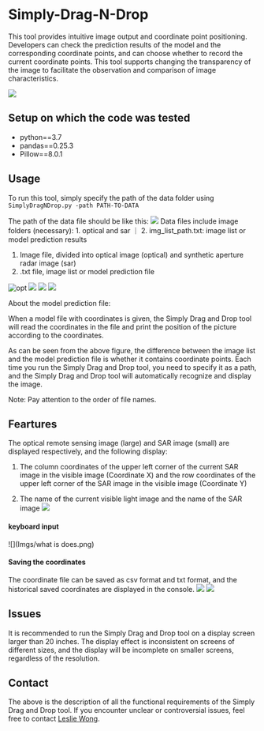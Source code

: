 # Simply-Drag-N-Drop
This tool provides intuitive image output and coordinate point positioning. Developers can check the prediction results of the model and the corresponding coordinate points, and can choose whether to record the current coordinate points. This tool supports changing the transparency of the image to facilitate the observation and comparison of image characteristics.

![](Imgs/image2020-11-17_15-52-45.png)
## Setup on which the code was tested
- python==3.7
- pandas==0.25.3
- Pillow==8.0.1

## Usage
To run this tool, simply specify the path of the data folder using
`SimplyDragNDrop.py -path PATH-TO-DATA`  

The path of the data file should be like this:
![](Imgs/image2020-11-18_15-5-10.png)
Data files include image folders (necessary): 1. optical and sar ｜ 2. img_list_path.txt: image list or model prediction results

1. Image file, divided into optical image (optical) and synthetic aperture radar image (sar) 
2. .txt file, image list or model prediction file

![opt](Imgs/opt.png)
![](Imgs/sar.png)
![](Imgs/list.png)
![](Imgs/cor.png)

About the model prediction file:

When a model file with coordinates is given, the Simply Drag and Drop tool will read the coordinates in the file and print the position of the picture according to the coordinates.

As can be seen from the above figure, the difference between the image list and the model prediction file is whether it contains coordinate points. Each time you run the Simply Drag and Drop tool, you need to specify it as a path, and the Simply Drag and Drop tool will automatically recognize and display the image.

Note: Pay attention to the order of file names.

## Feartures

The optical remote sensing image (large) and SAR image (small) are displayed respectively, and the following display:

1. The column coordinates of the upper left corner of the current SAR image in the visible image (Coordinate X) and the row coordinates of the upper left corner of the SAR image in the visible image (Coordinate Y)

2. The name of the current visible light image and the name of the SAR image
![](Imgs/image2020-11-17_15-52-45.png)

#### keyboard input

![](Imgs/what is does.png)
#### Saving the coordinates
The coordinate file can be saved as csv format and txt format, and the historical saved coordinates are displayed in the console.
![](Imgs/txt_save.png)
![](Imgs/csv_save.png)
## Issues
It is recommended to run the Simply Drag and Drop tool on a display screen larger than 20 inches. The display effect is inconsistent on screens of different sizes, and the display will be incomplete on smaller screens, regardless of the resolution.
## Contact
The above is the description of all the functional requirements of the Simply Drag and Drop tool. If you encounter unclear or controversial issues, feel free to contact [Leslie Wong](yushuowang@gmail.com).

